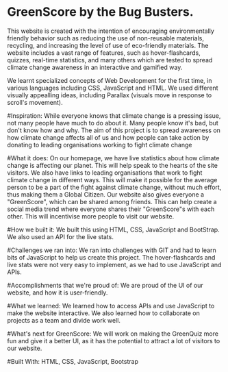 # GreenScore by the Bug Busters.
This website is created with the intention of encouraging environmentally friendly behavior such as reducing the use of non-reusable materials, recycling, and increasing the level of use of eco-friendly materials. The website includes a vast range of features, such as hover-flashcards, quizzes, real-time statistics, and many others which are tested to spread climate change awareness in an interactive and gamified way.

We learnt specialized concepts of Web Development for the first time, in various languages including CSS, JavaScript and HTML. We used different visually appealling ideas, including Parallax (visuals move in response to scroll's movement). 

#Inspiration:
While everyone knows that climate change is a pressing issue, not many people have much to do about it. Many people know it's bad, but don't know how and why. The aim of this project is to spread awareness on how climate change affects all of us and how people can take action by donating to leading organisations working to fight climate change

#What it does:
On our homepage, we have live statistics about how climate change is affecting our planet. This will help speak to the hearts of the site visitors. We also have links to leading organisations that work to fight climate change in different ways. This will make it possible for the average person to be a part of the fight against climate change, without much effort, thus making them a Global Citizen. Our website also gives everyone a "GreenScore", which can be shared among friends. This can help create a social media trend where everyone shares their "GreenScore"s with each other. This will incentivise more people to visit our website.

#How we built it:
We built this using HTML, CSS, JavaScript and BootStrap. We also used an API for the live stats.

#Challenges we ran into:
We ran into challenges with GIT and had to learn bits of JavaScript to help us create this project. The hover-flashcards and live stats were not very easy to implement, as we had to use JavaScript and APIs.

#Accomplishments that we're proud of:
We are proud of the UI of our website, and how it is user-friendly.

#What we learned:
We learned how to access APIs and use JavaScript to make the website interactive. We also learned how to collaborate on projects as a team and divide work well.

#What's next for GreenScore:
We will work on making the GreenQuiz more fun and give it a better UI, as it has the potential to attract a lot of visitors to our website.

#Built With: HTML, CSS, JavaScript, Bootstrap
